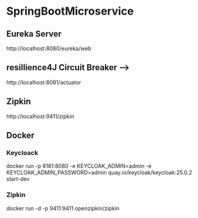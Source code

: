 # SpringBootMicroservice

## Eureka Server

http://localhost:8080/eureka/web

## resillience4J Circuit Breaker -->

http://localhost:8081/actuator <!-- Order-service/actuator -->

## Zipkin

http://localhost:9411/zipkin

## Docker

### Keycloack

docker run -p 8181:8080 -e KEYCLOAK_ADMIN=admin -e KEYCLOAK_ADMIN_PASSWORD=admin quay.io/keycloak/keycloak:25.0.2 start-dev

### Zipkin

docker run -d -p 9411:9411 openzipkin/zipkin
